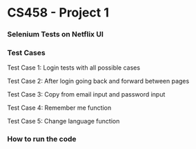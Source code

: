 # CS458 - Project 1
### Selenium Tests on Netflix UI

### Test Cases

Test Case 1: Login tests with all possible cases

Test Case 2: After login going back and forward between pages

Test Case 3: Copy from email input and password input

Test Case 4: Remember me function

Test Case 5: Change language function

### How to run the code
